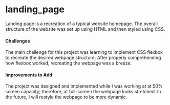 # landing_page
Landing page is a recreation of a typical website homepage. The overall structure of the website was set up using HTML and then styled using CSS.

<h4>Challenges</h4>
The main challenge for this project was learning to implement CSS flexbox to recreate the desired webpage structure. After properly comprehending how flexbox worked, recreating the webpage was a breeze.

<h4>Improvements to Add</h4>
The project was designed and implemented while I was working at at 50% screen capacity; therefore, at full-screen the webpage looks stretched. In the future, I will restyle the webpage to be more dynamic.
